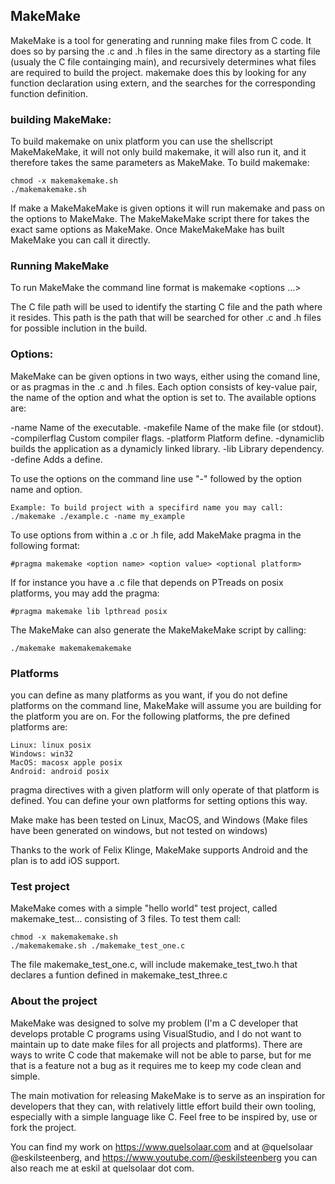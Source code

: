 
## MakeMake

MakeMake is a tool for generating and running make files from C code. It does so by parsing the .c and .h files in the same directory as a starting file (usualy the C file containging main), and recursively determines what files are required to build the project. makemake does this by looking for any function declaration using extern, and the searches for the corresponding function definition.

### building MakeMake:

To build makemake on unix platform you can use the shellscript MakeMakeMake, it will not only build makemake, it will also run it, and it therefore takes the same parameters as MakeMake. To build makemake:

    chmod -x makemakemake.sh
    ./makemakemake.sh

If make a MakeMakeMake is given options it will run makemake and pass on the options to MakeMake. The MakeMakeMake script there for takes the exact same options as MakeMake. Once MakeMakeMake has built MakeMake you can call it directly.

### Running MakeMake

To run MakeMake the command line format is
    makemake <c file path> <options ...>

The C file path will be used to identify the starting C file and the path where it resides. This path is the path that will be searched for other .c and .h files for possible inclution in the build.

### Options:

MakeMake can be given options in two ways, either using the comand line, or as pragmas in the .c and .h files. Each option consists of key-value pair, the name of the option and what the option is set to. The available options are:

-name <name> Name of the executable.
-makefile <name> Name of the make file (or stdout).
-compilerflag <flag> Custom compiler flags.
-platform <name> Platform define.
-dynamiclib <no option> builds the application as a dynamicly linked library.
-lib <name> Library dependency.
-define <name> Adds a define.

To use the options on the command line use "-" followed by the option name and option. 

    Example: To build project with a specifird name you may call:
    ./makemake ./example.c -name my_example

To use options from within a .c or .h file, add MakeMake pragma in the following format:

    #pragma makemake <option name> <option value> <optional platform>

If for instance you have a .c file that depends on PTreads on posix platforms, you may add the pragma:

    #pragma makemake lib lpthread posix

The MakeMake can also generate the MakeMakeMake script by calling:

    ./makemake makemakemakemake

### Platforms

you can define as many platforms as you want, if you do not define platforms on the command line, MakeMake will assume you are building for the platform you are on. For the following platforms, the pre defined platforms are:

    Linux: linux posix
    Windows: win32
    MacOS: macosx apple posix
    Android: android posix

pragma directives with a given platform will only operate of that platform is defined. You can define your own platforms for setting options this way. 

Make make has been tested on Linux, MacOS, and Windows (Make files have been generated on windows, but not tested on windows)

Thanks to the work of Felix Klinge, MakeMake supports Android and the plan is to add iOS support.

### Test project

MakeMake comes with a simple "hello world" test project, called makemake_test... consisting of 3 files. To test them call:

    chmod -x makemakemake.sh
    ./makemakemake.sh ./makemake_test_one.c

The file makemake_test_one.c, will include makemake_test_two.h that declares a funtion defined in makemake_test_three.c

### About the project

MakeMake was designed to solve my problem (I'm a C developer that develops protable C programs using VisualStudio, and I do not want to maintain up to date make files for all projects and platforms). There are ways to write C code that makemake will not be able to parse, but for me that is a feature not a bug as it requires me to keep my code clean and simple. 

The main motivation for releasing MakeMake is to serve as an inspiration for developers that they can, with relatively little effort build their own tooling, especially with a simple language like C. Feel free to be inspired by, use or fork the project.

You can find my work on https://www.quelsolaar.com and at @quelsolaar @eskilsteenberg, and https://www.youtube.com/@eskilsteenberg you can also reach me at eskil at quelsolaar dot com.

